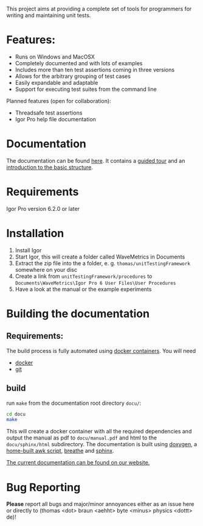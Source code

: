 This project aims at providing a complete set of tools for programmers for writing and maintaining unit tests.

# Features:
* Runs on Windows and MacOSX
* Completely documented and with lots of examples
* Includes more than ten test assertions coming in three versions
* Allows for the arbitrary grouping of test cases
* Easily expandable and adaptable
* Support for executing test suites from the command line

Planned features (open for collaboration):
* Threadsafe test assertions
* Igor Pro help file documentation

# Documentation

The documentation can be found
[here](https://docs.byte-physics.de/igor-unit-testing-framework/). It contains
a [guided
tour](https://docs.byte-physics.de/igor-unit-testing-framework/guided-tour.html)
and an [introduction to the basic
structure](https://docs.byte-physics.de/igor-unit-testing-framework/basic.html).

# Requirements

Igor Pro version 6.2.0 or later

# Installation

1. Install Igor
2. Start Igor, this will create a folder called WaveMetrics in Documents
3. Extract the zip file into the a folder, e. g. `thomas/unitTestingFramework` somewhere on your disc
4. Create a link from `unitTestingFramework/procedures` to `Documents\WaveMetrics\Igor Pro 6 User Files\User Procedures`
5. Have a look at the manual or the example experiments

# Building the documentation

## Requirements:
The build process is fully automated using [docker containers](https://www.docker.com/). You will need
- [docker](https://www.docker.com/get-docker)
- [git](https://git-scm.com/book/en/v2/Getting-Started-Installing-Git)

## build
run `make` from the documentation root directory `docu/`:
```bash
cd docu
make
```

This will create a docker container with all the required dependencies and output the manual as pdf to `docu/manual.pdf` and html to the `docu/sphinx/html` subdirectory.
The documentation is built using [doxygen](http://www.doxygen.org/), a [home-built awk script](https://github.com/byte-physics/doxygen-filter-ipf/), [breathe](https://github.com/michaeljones/breathe) and [sphinx](http://www.sphinx-doc.org).

[The current documentation can be found on our website.](https://docs.byte-physics.de/igor-unit-testing-framework/)
# Bug Reporting
**Please** report all bugs and major/minor annoyances either as an issue here or directly to (thomas \<dot\> braun \<aehht\> byte \<minus\> physics \<dottt\> de)!
